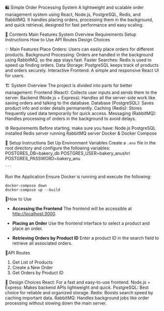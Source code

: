 🛍️ Simple Order Processing System
A lightweight and scalable order management system using React, Node.js, PostgreSQL, Redis, and RabbitMQ. It handles placing orders, processing them in the background, and quick retrieval, designed for fast performance and easy scaling.

📖 Contents
Main Features
System Overview
Requirements
Setup Instructions
How to Use
API Routes
Design Choices

✨ Main Features
Place Orders: Users can easily place orders for different products.
Background Processing: Orders are handled in the background using RabbitMQ, so the app stays fast.
Faster Searches: Redis is used to speed up finding orders.
Data Storage: PostgreSQL keeps track of products and orders securely.
Interactive Frontend: A simple and responsive React UI for users.

🏗️ System Overview
The project is divided into parts for better management:
Frontend (React): Collects user inputs and sends them to the server.
Backend (Node.js + Express): Handles all the server-side work like saving orders and talking to the database.
Database (PostgreSQL): Saves product info and order details permanently.
Caching (Redis): Stores frequently used data temporarily for quick access.
Messaging (RabbitMQ): Handles processing of orders in the background to avoid delays.

⚙️ Requirements
Before starting, make sure you have:
Node.js 
PostgreSQL installed
Redis server running
RabbitMQ server
Docker & Docker Compose 


🚀 Setup Instructions
Set Up Environment Variables
   Create a `.env` file in the root directory and configure the following variables:
    POSTGRES_DB=bakery_db
    POSTGRES_USER=bakery_anushri
    POSTGRES_PASSWORD=bakery_anu

    ```
Run the Application
   Ensure Docker is running and execute the following:

    docker-compose down
    docker-compose up --build

🧪How to Use 
- **Accessing the Frontend**
    The frontend will be accessible at [http://localhost:3000](http://localhost:3000).

- **Placing an Order**
    Use the frontend interface to select a product and place an order.

- **Retrieving Orders by Product ID**
    Enter a product ID in the search field to retrieve all associated orders.


📡API Routes
1. Get List of Products
2. Create a New Order
3. Get Orders by Product ID


🧠 Design Choices
React: For a fast and easy-to-use frontend.
Node.js + Express: Makes backend APIs lightweight and quick.
PostgreSQL: Best choice for reliable and organized storage.
Redis: Boosts search speed by caching important data.
RabbitMQ: Handles background jobs like order processing without slowing down the main server.



